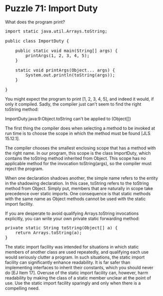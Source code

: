 # Puzzle 71: Import Duty

What does the program print?

<pre>
import static java.util.Arrays.toString;

public class ImportDuty {

    public static void main(String[] args) {
        printArgs(1, 2, 3, 4, 5);
    }

    static void printArgs(Object... args) {
        System.out.println(toString(args));
    }

}
</pre>



You might expect the program to print [1, 2, 3, 4, 5], and indeed it would, if only it compiled. 
Sadly, the compiler just can't seem to find the right toString method:

ImportDuty.java:9:Object.toString can't be applied to (Object[])

The first thing the compiler does when selecting a method to be invoked at run time 
is to choose the scope in which the method must be found [JLS 15.12.1]. 

The compiler chooses the smallest enclosing scope that has a method with the right name.
In our program, this scope is the class ImportDuty, which contains the toString method inherited from Object. 
This scope has no applicable method for the invocation toString(args), so the compiler must reject the program.


When one declaration shadows another, the simple name refers to the entity in the shadowing declaration. 
In this case, toString refers to the toString method from Object. 
Simply put, members that are naturally in scope take precedence over static imports. 
One consequence is that static methods with the same name as Object methods cannot be used with the static import facility.

If you are desperate to avoid qualifying Arrays.toString invocations explicitly, 
you can write your own private static forwarding method:

<pre>
private static String toString(Object[] a) {
    return Arrays.toString(a);
}
</pre>

The static import facility was intended for situations in which static members of another class are used repeatedly, 
and qualifying each use would seriously clutter a program.
In such situations, the static import facility can significantly enhance readability. 
It is far safer than implementing interfaces to inherit their constants, which you should never do [EJ Item 17]. 
Overuse of the static import facility can, however, harm readability by making the class of a static member 
unclear at the point of use. Use the static import facility sparingly and only when there is a compelling need.
